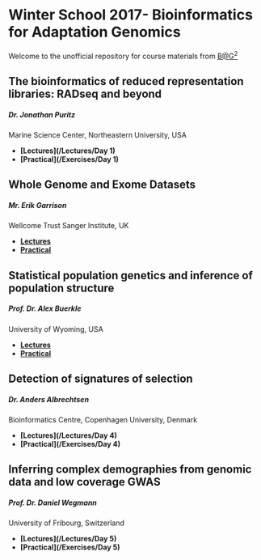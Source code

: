 # Winter School 2017- Bioinformatics for Adaptation Genomics

Welcome to the unofficial repository for course materials from [B@G<sup>2</sup>](http://www.adaptation.ethz.ch/education/winter-school-2017.html)

## The bioinformatics of reduced representation libraries: RADseq and beyond
##### Dr. Jonathan Puritz 
Marine Science Center, Northeastern University, USA

* **[Lectures](/Lectures/Day 1)**
* **[Practical](/Exercises/Day 1)**

## Whole Genome and Exome Datasets
##### Mr. Erik Garrison
Wellcome Trust Sanger Institute, UK

* **[Lectures]()**
* **[Practical]()**

## Statistical population genetics and inference of population structure 
##### Prof. Dr. Alex Buerkle 
University of Wyoming, USA

* **[Lectures]()**
* **[Practical]()**

## Detection of signatures of selection
##### Dr. Anders Albrechtsen
Bioinformatics Centre, Copenhagen University, Denmark
	
* **[Lectures](/Lectures/Day 4)**
* **[Practical](/Exercises/Day 4)**

## Inferring complex demographies from genomic data and low coverage GWAS  
##### Prof. Dr. Daniel Wegmann 
University of Fribourg, Switzerland

* **[Lectures](/Lectures/Day 5)**
* **[Practical](/Exercises/Day 5)**









